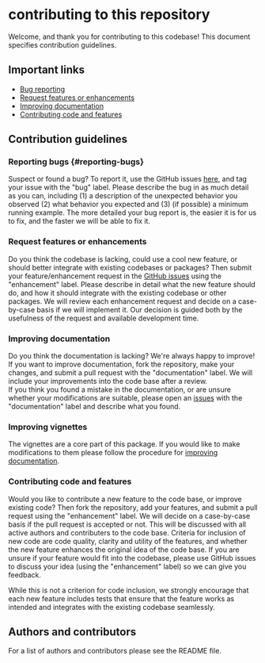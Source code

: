 # contributing to this repository

Welcome, and thank you for contributing to this codebase! This document specifies contribution guidelines.

## Important links

- [Bug reporting](#reporting-bugs)
- [Request features or enhancements](#request-features-or-enhancements)
- [Improving documentation](#improving-documentation)
- [Contributing code and features](#contributing-code-and-features)

## Contribution guidelines

### Reporting bugs {#reporting-bugs}

Suspect or found a bug? To report it, use the GitHub issues [here](https://github.com/MindTheGap-ERC/StratPal/issues), and tag your issue with the "bug" label. Please describe the bug in as much detail as you can, including (1) a description of the unexpected behavior you observed (2) what behavior you expected and (3) (if possible) a minimum running example. The more detailed your bug report is, the easier it is for us to fix, and the faster we will be able to fix it.

### Request features or enhancements

Do you think the codebase is lacking, could use a cool new feature, or should better integrate with existing codebases or packages? Then submit your feature/enhancement request in the [GitHub issues](https://github.com/MindTheGap-ERC/StratPal/issues) using the "enhancement" label. Please describe in detail what the new feature should do, and how it should integrate with the existing codebase or other packages. We will review each enhancement request and decide on a case-by-case basis if we will implement it. Our decision is guided both by the usefulness of the request and available development time.

### Improving documentation

Do you think the documentation is lacking? We're always happy to improve! If you want to improve documentation, fork the repository, make your changes, and submit a pull request with the "documentation" label. We will include your improvements into the code base after a review.  
If you think you found a mistake in the documentation, or are unsure whether your modifications are suitable, please open an [issues](https://github.com/MindTheGap-ERC/StratPal/issues) with the "documentation" label and describe what you found.

### Improving vignettes

The vignettes are a core part of this package. If you would like to make modifications to them please follow the procedure for [improving documentation](#improving-documentation).

### Contributing code and features

Would you like to contribute a new feature to the code base, or improve existing code? Then fork the repository, add your features, and submit a pull request using the "enhancement" label. We will decide on a case-by-case basis if the pull request is accepted or not. This will be discussed with all active authors and contributers to the code base. Criteria for inclusion of new code are code quality, clarity and utility of the features, and whether the new feature enhances the original idea of the code base. If you are unsure if your feature would fit into the codebase, please use GitHub issues to discuss your idea (using the "enhancement" label) so we can give you feedback.

While this is not a criterion for code inclusion, we strongly encourage that each new feature includes tests that ensure that the feature works as intended and integrates with the existing codebase seamlessly.

## Authors and contributors

For a list of authors and contributors please see the README file.

